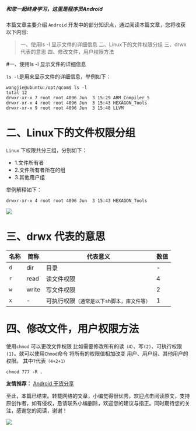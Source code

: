 



##### 和您一起终身学习，这里是程序员Android

本篇文章主要介绍 `Android` 开发中的部分知识点，通过阅读本篇文章，您将收获以下内容:
>一、使用ls -l 显示文件的详细信息
>二、Linux下的文件权限分组
>三、drwx 代表的意思
>四、修改文件，用户权限方法



#一、使用ls -l 显示文件的详细信息

`ls -l`是用来显示文件的详细信息，举例如下：
```
wangjie@ubuntu:/opt/qcom$ ls -l 
total 12
drwxr-xr-x 7 root root 4096 Jun  3 15:29 ARM_Compiler_5
drwxr-xr-x 4 root root 4096 Jun  3 15:43 HEXAGON_Tools
drwxr-xr-x 9 root root 4096 Jun  3 15:48 LLVM
```

# 二、Linux下的文件权限分组

`Linux` 下权限共分三组，分别如下：
- 1.文件所有者
- 2.文件所有者所在的组
- 3.其他用户组
 
举例解释如下：
```
drwxr-xr-x 4 root root 4096 Jun  3 15:43 HEXAGON_Tools
```
![](https://upload-images.jianshu.io/upload_images/5851256-403ed5a242f27e85.png?imageMogr2/auto-orient/strip%7CimageView2/2/w/1240)

# 三、drwx 代表的意思

名称|简称|代表意义|数值
----|----|----|----
`d`|dir|目录|-
`r`|read|读文件权限|4
`w`|write|写文件权限|2
`x`|-|可执行权限`（通常是以下sh脚本，库文件等）`|1
# 四、修改文件，用户权限方法
使用`chmod` 可以更改文件权限
比如需要修改所有的读`（4）`、写`(2)`、可执行权限`(1)`。就可以使用`Chmod`命令 将所有的权限值相加改变 用户、用户组、其他用户的权限。
其中`7`代表`（4+2+1）`
```
chmod 777 -R . 
```




**友情推荐：**
[Android 干货分享 ](https://mp.weixin.qq.com/s/zOTO6z7bvHGhN0lhTMvR8w)

至此，本篇已结束。转载网络的文章，小编觉得很优秀，欢迎点击阅读原文，支持原创作者，如有侵权，恳请联系小编删除，欢迎您的建议与指正。同时期待您的关注，感谢您的阅读，谢谢！


![](https://upload-images.jianshu.io/upload_images/5851256-9398f7356f9c0525.png?imageMogr2/auto-orient/strip%7CimageView2/2/w/1240)

